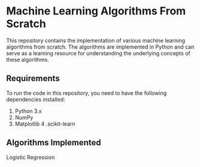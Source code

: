 # Machine Learning Algorithms From Scratch
This repository contains the implementation of various machine learning algorithms from scratch. The algorithms are implemented in Python and can serve as a learning resource for understanding the underlying concepts of these algorithms.

## Requirements
To run the code in this repository, you need to have the following dependencies installed:

1. Python 3.x
2. NumPy
3. Matplotlib
4 .scikit-learn

## Algorithms Implemented
Logistic Regression
